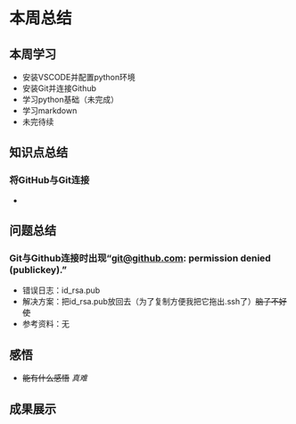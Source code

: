 # 本周总结
## 本周学习
* 安装VSCODE并配置python环境
* 安装Git并连接Github
* 学习python基础（未完成）
* 学习markdown
* 未完待续
## 知识点总结
### 将GitHub与Git连接
* 

## 问题总结
### Git与Github连接时出现“git@github.com: permission denied (publickey).”
* 错误日志：id_rsa.pub
* 解决方案：把id_rsa.pub放回去（为了复制方便我把它拖出.ssh了）~~脑子不好使~~
* 参考资料：无
## 感悟
* ~~能有什么感悟~~ *真难*

## 成果展示


